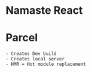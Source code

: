 # Namaste React

# Parcel

    - Creates Dev build
    - Creates local server
    - HMR = Hot module replacement
